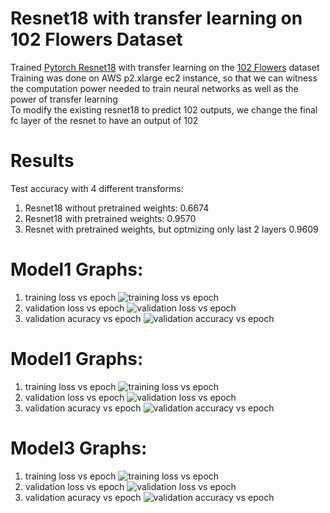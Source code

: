 # Resnet18 with transfer learning on 102 Flowers Dataset

Trained [Pytorch Resnet18](https://github.com/pytorch/vision/blob/master/torchvision/models/resnet.py) with transfer learning on the [102 Flowers](http://www.robots.ox.ac.uk/~vgg/data/flowers/102/) dataset  
Training was done on AWS p2.xlarge ec2 instance, so that we can witness the computation power needed to train neural networks as well as the power of transfer learning  
To modify the existing resnet18 to predict 102 outputs, we change the final fc layer of the resnet to have an output of 102  

# Results
Test accuracy with 4 different transforms:  
1. Resnet18 without pretrained weights: 0.6674
2. Resnet18 with pretrained weights: 0.9570
3. Resnet with pretrained weights, but optmizing only last 2 layers 0.9609

# Model1 Graphs:
1. training loss vs epoch
![training loss vs epoch](./results/model1_training_loss.png)
2. validation loss vs epoch
![validation loss vs epoch](./results/model1_val_loss.png)
3. validation acuracy vs epoch
![validation accuracy vs epoch](./results/model1.png)

# Model1 Graphs:
1. training loss vs epoch
![training loss vs epoch](./results/model2_training_loss.png)
2. validation loss vs epoch
![validation loss vs epoch](./results/model2_val_loss.png)
3. validation acuracy vs epoch
![validation accuracy vs epoch](./results/model2.png)

# Model3 Graphs:
1. training loss vs epoch
![training loss vs epoch](./results/model3_training_loss.png)
2. validation loss vs epoch
![validation loss vs epoch](./results/model3_val_loss.png)
3. validation acuracy vs epoch
![validation accuracy vs epoch](./results/model3.png)